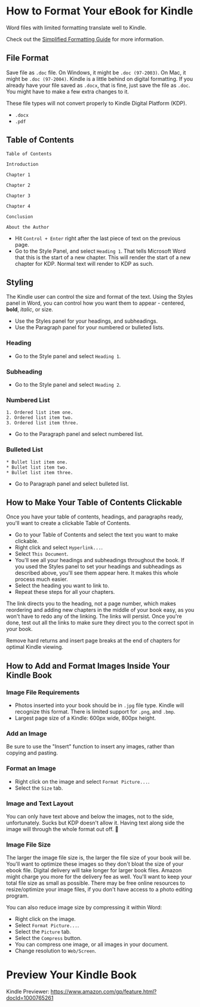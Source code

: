 
# How to Format Your eBook for Kindle

Word files with limited formatting translate well to Kindle.

Check out the [Simplified Formatting Guide](https://kdp.amazon.com/en_US/help/topic/A17W8UM0MMSQX6) for more information.


## File Format

Save file as `.doc` file. On Windows, it might be `.doc (97-2003)`. On Mac, it might be `.doc (97-2004)`. Kindle is a little behind on digital formatting. If you already have your file saved as `.docx`, that is fine, just save the file as `.doc`. You might have to make a few extra changes to it.

These file types will not convert properly to Kindle Digital Platform (KDP).
- `.docx`
- `.pdf`

## Table of Contents

```
Table of Contents

Introduction

Chapter 1

Chapter 2

Chapter 3

Chapter 4

Conclusion

About the Author
```
- Hit `Control + Enter` right after the last piece of text on the previous page.
- Go to the Style Panel, and select `Heading 1`. That tells Microsoft Word that this is the start of a new chapter. This will render the start of a new chapter for KDP. Normal text will render to KDP as such.

## Styling

The Kindle user can control the size and format of the text. Using the Styles panel in Word, you can control how you want them to appear - centered, **bold**, *italic*, or size.

- Use the Styles panel for your headings, and subheadings.
- Use the Paragraph panel for your numbered or bulleted lists.

### Heading

- Go to the Style panel and select `Heading 1`.

### Subheading

- Go to the Style panel and select `Heading 2`.

### Numbered List
```
1. Ordered list item one.
2. Ordered list item two.
3. Ordered list item three.
```
- Go to the Paragraph panel and select numbered list.

### Bulleted List
```
* Bullet list item one.
* Bullet list item two.
* Bullet list item three.
```
- Go to Paragraph panel and select bulleted list.


## How to Make Your Table of Contents Clickable

Once you have your table of contents, headings, and paragraphs ready, you'll want to create a clickable Table of Contents.

- Go to your Table of Contents and select the text you want to make clickable.
- Right click and select `Hyperlink...`.
- Select `This Document`.
- You'll see all your headings and subheadings throughout the book. If you used the Styles panel to set your headings and subheadings as described above, you'll see them appear here. It makes this whole process much easier.
- Select the heading you want to link to.
- Repeat these steps for all your chapters.

The link directs you to the heading, not a page number, which makes reordering and adding new chapters in the middle of your book easy, as you won't have to redo any of the linking. The links will persist. Once you're done, test out all the links to make sure they direct you to the correct spot in your book.

Remove hard returns and insert page breaks at the end of chapters for optimal Kindle viewing.

## How to Add and Format Images Inside Your Kindle Book

### Image File Requirements
- Photos inserted into your book should be in `.jpg` file type. Kindle will recognize this format. There is limited support for `.png`, and `.bmp`.
- Largest page size of a Kindle: 600px wide, 800px height.

### Add an Image
Be sure to use the "Insert" function to insert any images, rather than copying and pasting.

### Format an Image
- Right click on the image and select `Format Picture...`.
- Select the `Size` tab.


### Image and Text Layout

You can only have text above and below the images, not to the side, unfortunately. Sucks but KDP doesn't allow it. Having text along side the image will through the whole format out off. :poop:

### Image File Size

The larger the image file size is, the larger the file size of your book will be. You'll want to optimize these images so they don't bloat the size of your ebook file. Digital delivery will take longer for larger book files. Amazon might charge you more for the delivery fee as well. You'll want to keep your total file size as small as possible. There may be free online resources to resize/optimize your image files, if you don't have access to a photo editing program.

You can also reduce image size by compressing it within Word:
- Right click on the image.
- Select `Format Picture...`.
- Select the `Picture` tab.
- Select the `Compress` button.
- You can compress one image, or all images in your document.
- Change resolution to `Web/Screen`.

# Preview Your Kindle Book

Kindle Previewer: https://www.amazon.com/gp/feature.html?docId=1000765261